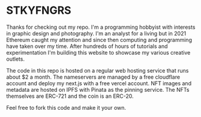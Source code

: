 # STKYFNGRS

Thanks for checking out my repo. I'm a programming hobbyist with interests in graphic design and photography. I'm an analyst for a living but in 2021 Ethereum caught my attention and since then computing and programming have taken over my time. After hundreds of hours of tutorials and experimentation I'm building this website to showcase my various creative outlets.

The code in this repo is hosted on a regular web hosting service that runs about $2 a month. The nameservers are managed by a free cloudflare account and deploy my next.js with a free vercel account. NFT images and metadata are hosted on IPFS with Pinata as the pinning service. The NFTs themselves are ERC-721 and the coin is an ERC-20.

Feel free to fork this code and make it your own.
